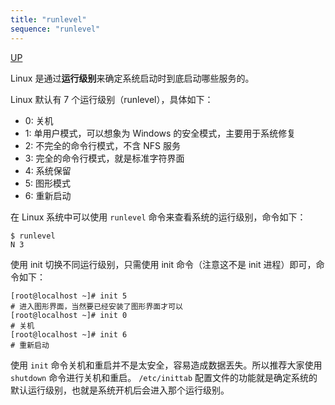 ```yaml
---
title: "runlevel"
sequence: "runlevel"
---
```


[UP](/linux.html)


Linux 是通过**运行级别**来确定系统启动时到底启动哪些服务的。

Linux 默认有 7 个运行级别（runlevel），具体如下：

- 0: 关机
- 1: 单用户模式，可以想象为 Windows 的安全模式，主要用于系统修复
- 2: 不完全的命令行模式，不含 NFS 服务
- 3: 完全的命令行模式，就是标准字符界面
- 4: 系统保留
- 5: 图形模式
- 6: 重新启动

在 Linux 系统中可以使用 `runlevel` 命令来查看系统的运行级别，命令如下：

```text
$ runlevel
N 3
```

使用 init 切换不同运行级别，只需使用 init 命令（注意这不是 init 进程）即可，命令如下：

```text
[root@localhost ~]# init 5
# 进入图形界面，当然要已经安装了图形界面才可以
[root@localhost ~]# init 0
# 关机
[root@localhost ~]# init 6
# 重新启动
```

使用 `init` 命令关机和重启并不是太安全，容易造成数据丟失。所以推荐大家使用 `shutdown` 命令进行关机和重启。
`/etc/inittab` 配置文件的功能就是确定系统的默认运行级别，也就是系统开机后会进入那个运行级别。
